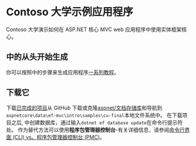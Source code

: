 # <a name="contoso-university-sample-app"></a>Contoso 大学示例应用程序

Contoso 大学演示如何在 ASP.NET 核心 MVC web 应用程序中使用实体框架核心。

## <a name="build-it-from-scratch"></a>中的从头开始生成

你可以按照中的步骤来生成应用程序[一系列教程](https://docs.asp.net/en/latest/data/ef-mvc/intro.html)。

## <a name="download-it"></a>下载它

下载[已完成的项目](https://github.com/aspnet/Docs/tree/master/aspnetcore/data/ef-mvc/intro/samples/cu-final)从 GitHub 下载或克隆[aspnet/文档存储库](https://github.com/aspnet/Docs)和导航到`aspnetcore\data\ef-mvc\intro\samples\cu-final`本地文件系统中。  在下载项目之后, 中创建数据库，通过输入`dotnet ef database update`在命令行提示符处。 作为替代方法可以使用**程序包管理器控制台**-有关详细信息，请参阅[命令行界面 (CLI) vs。程序包管理器控制台 (PMC)](https://docs.microsoft.com/aspnet/core/data/ef-mvc/migrations#command-line-interface-cli-vs-package-manager-console-pmc)。
